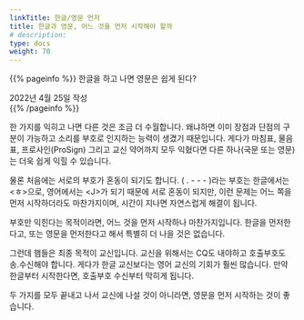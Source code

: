 ```yaml
---
linkTitle: 한글/영문 먼저
title: 한글과 영문, 어느 것을 먼저 시작해야 할까
# description: 
type: docs
weight: 70
---
```

{{% pageinfo %}}
한글을 하고 나면 영문은 쉽게 된다?

2022년 4월 25일 작성<br>
{{% /pageinfo %}}

한 가지를 익히고 나면 다른 것은 조금 더 수월합니다. 왜냐하면 이미 장점과 단점의 구분이 가능하고 소리를 부호로 인지하는 능력이 생겼기 때문입니다. 게다가 마침표, 물음표, 프로사인(ProSign) 그리고 교신 약어까지 모두 익혔다면 다른 하나(국문 또는 영문)는 더욱 쉽게 익힐 수 있습니다.

물론 처음에는 서로의 부호가 혼동이 되기도 합니다. ( . - - - )라는 부호는 한글에서는 <ㅎ>으로, 영어에서는 &lt;J&gt;가 되기 때문에 서로 혼동이 되지만, 이런 문제는 어느 쪽을 먼저 시작하더라도 마찬가지이며, 시간이 지나면 자연스럽게 해결이 됩니다.

부호만 익힌다는 목적이라면, 어느 것을 먼저 시작하나 마찬가지입니다. 한글을 먼저한다고, 또는 영문을 먼저한다고 해서 특별히 더 나을 것은 없습니다.

그런데 햄들은 최종 목적이 교신입니다. 교신을 위해서는 CQ도 내야하고 호출부호도 송.수신해야 합니다. 게다가 한글 교신보다는 영어 교신의 기회가 훨씬 많습니다. 만약 한글부터 시작한다면, 호출부호 수신부터 막히게 됩니다.

두 가지를 모두 끝내고 나서 교신에 나설 것이 아니라면, 영문을 먼저 시작하는 것이 좋습니다.

